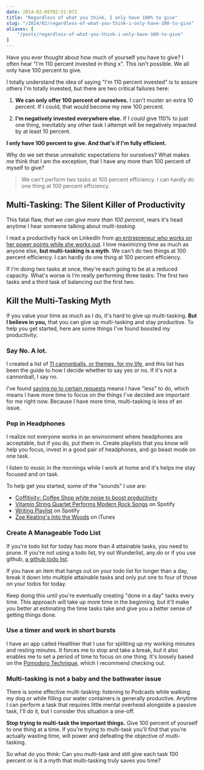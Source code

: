 ```yaml
---
date: 2014-02-05T02:51:07Z
title: "Regardless of what you think, I only have 100% to give"
slug: "/2014/02/regardless-of-what-you-think-i-only-have-100-to-give"
aliases: [
    "/posts/regardless-of-what-you-think-i-only-have-100-to-give"
]
---
```


<p class="intro">
  Have you ever thought about how much of yourself you have to give? I often hear "I'm 110 percent invested in thing x". This isn't possible. We all only have 100 percent to give.
</p>

<p>I totally understand the idea of saying "I'm 110 percent invested" is to assure others I'm totally invested, but there are two critical failures here:</p>

<ol>
<li><p><strong>We can only offer 100 percent of ourselves.</strong> I can't muster an extra 10 percent. If I could, that would become my new 100 percent.</p></li>
<li><p><strong>I'm negatively invested everywhere else.</strong> If I <em>could</em> give 110% to just one thing, inevitably any other task I attempt will be negatively impacted by at least 10 percent.</p></li>
</ol>

<p><strong>I only have 100 percent to give. And that's if I'm fully efficient.</strong></p>

<p>Why do we set these unrealistic expectations for ourselves? What makes <em>me</em> think that I am the exception, that I have any more than 100 percent of myself to give?</p>

<blockquote>
  <p>We can't perform two tasks at 100 percent efficiency. I can hardly do one thing at 100 percent efficiency.</p>
</blockquote>

<h2>Multi-Tasking: The Silent Killer of Productivity</h2>

<p>This fatal flaw, <em>that we can give more than 100 percent</em>, rears it's head anytime I hear someone talking about <em>multi-tasking</em>.</p>

<p>I read a productivity hack on LinkedIn from <a href="http://www.linkedin.com/today/post/article/20140121123309-44558-productivity-hacks-the-powerpoint-workout?trk=vsrp_influencer_content_res_name&amp;trkInfo=VSRPsearchId%3A455612621390480238276%2CVSRPtargetId%3A5826659433060909056%2CVSRPcmpt%3Aprimary">an entrepreneur who works on her power points while she works out</a>. I love maximizing time as much as anyone else, <strong>but multi-tasking is a myth</strong>. We can't do two things at 100 percent efficiency. I can hardly do one thing at 100 percent efficiency.</p>

<p>If I'm doing two tasks at once, they're each going to be at a reduced capacity. What's worse is I'm really performing three tasks: The first two tasks and a third task of balancing out the first two.</p>

<h2>Kill the Multi-Tasking Myth</h2>

<p>If you value your time as much as I do, it's hard to give up multi-tasking. <strong>But I believe in you,</strong> that you can give up multi-tasking and stay productive. To help you get started, here are some things I've found boosted my productivity.</p>

<h3>Say No. A lot.</h3>

<p>I created a list of <a href="http://www.realchaseadams.com/2014/01/21/cannonballs-the-key-to-casting-vision/">11 cannonballs, or themes, for my life</a>, and this list has been the guide to how I decide whether to say yes or no. If it's not a cannonball, I say no.</p>

<p>I've found <a href="http://www.realchaseadams.com/2014/01/29/why-i-say-no/">saying no to certain requests</a> means I have "less" to do, which means I have more time to focus on the things I've decided are important for me right now. Because I have more time, multi-tasking is less of an issue.</p>

<h3>Pop in Headphones</h3>

<p>I realize not everyone works in an environment where headphones are acceptable, but if you do, put them in. Create playlists that you know will help you focus, invest in a good pair of headphones, and go beast mode on one task.</p>

<p>I listen to music in the mornings while I work at home and it's helps me stay focused and on task.</p>

<p>To help get you started, some of the "sounds" I use are:</p>

<ul>
<li><a href="http://coffitivity.com/">Coffitivity: Coffee Shop white noise to boost productivity</a> </li>
<li><a href="http://open.spotify.com/album/1yvS0zkkIUj08RdjX3wdNd">Vitamin String Quartet Performs Modern Rock Songs</a> on Spotify</li>
<li><a href="http://open.spotify.com/user/realchaseadams/playlist/5QHiYfUvibrxB1o9LfykPT">Writing Playlist</a> on Spotify</li>
<li><a href="https://itunes.apple.com/us/album/into-the-trees/id378355722">Zoe Keating's Into the Woods</a> on iTunes</li>
</ul>

<h3>Create A Manageable Todo List</h3>

<p>If you're todo list for today has more than 4 attainable tasks, you need to prune. If you're not using a todo list, try out Wunderlist, any.do or if you use github, <a href="http://lifehacker.com/why-a-github-gist-is-my-favorite-to-do-list-1493063613">a github todo list</a>.</p>

<p>If you have an item that hangs out on your todo list for longer than a day, break it down into multiple attainable tasks and only put one to four of those on your todos for today.</p>

<p>Keep doing this until you're eventually creating "done in a day" tasks every time. This approach will take up more time in the beginning, but it'll make you better at estimating the time tasks take and give you a better sense of getting things done.</p>

<h3>Use a timer and work in short bursts</h3>

<p>I have an app called Healthier that I use for splitting up my working minutes and resting minutes. It forces me to stop and take a break, but it also enables me to set a period of time to focus on one thing. It's loosely based on the <a href="http://pomodorotechnique.com/">Pomodoro Technique</a>, which I recommend checking out.</p>

<h3>Multi-tasking is not a baby and the bathwater issue</h3>

<p>There is some effective multi-tasking: listening to Podcasts while walking my dog or while filling our water containers is generally productive. Anytime I can perform a task that requires little mental overhead alongside a passive task, I'll do it, but I consider this situation a one-off.</p>

<p><strong>Stop trying to multi-task the important things.</strong> Give 100 percent of yourself to one thing at a time. If you're trying to multi-task you'll find that you're actually wasting time, will power and defeating the objective of multi-tasking.</p>

<p class="marker">
  So what do you think: Can you multi-task and still give each task 100 percent or is it a myth that multi-tasking truly saves you time?
</p>
